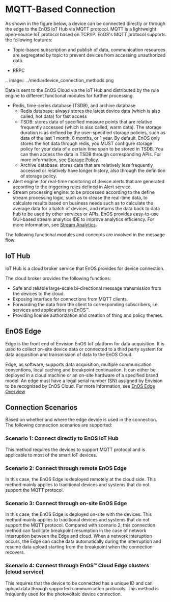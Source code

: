 # MQTT-Based Connection

As shown in the figure below, a device can be connected directly or through the edge to the EnOS IoT Hub via MQTT protocol. MQTT is a lightweight open-source IoT protocol based on TCP/IP. EnOS's MQTT protocol supports the following features:

  - Topic-based subscription and publish of data, communication resources are segregated by topic to prevent devices from accessing unauthorized data.

  - RRPC

.. image:: ../media/device_connection_methods.png

Data is sent to the EnOS Cloud via the IoT Hub and distributed by the rule engine to different functional modules for further processing.

- Redis, time-series database (TSDB), and archive database
  - Redis database: always stores the latest device data (which is also called, hot data) for fast access
  - TSDB: stores data of specified measure points that are relative frequently accessed (which is also called, warm data). The storage duration is as defined by the user-specified storage policies, such as data of the last 1 month, 6 months, or 1 year. By default, EnOS only stores the hot data through redis, you MUST configure storage policy for your data of a certain time span to be stored in TSDB. You can then access the data in TSDB through corresponding APIs. For more information, see [Storage Policy](/docs/data-asset/en/latest/learn/storage_policy_overview).
  - Archive database: stores data that are relatively less frequently accessed or relatively have longer history, also through the definition of storage policy.
- Alert engine: for real-time monitoring of device alerts that are generated according to the triggering rules defined in Alert service.
- Stream processing engine: to be processed according to the define stream processing logic, such as to clease the real-time data, to calculate results based on business needs such as to calculate the average data for a batch of devices, and returns the data back to data hub to be used by other services or APIs. EnOS provides easy-to-use GUI-based stream analytics IDE to improve analytics efficiency. For more information, see [Stream Analytics](/docs/data-asset/en/latest/learn/index).


The following functional modules and concepts are involved in the message flow:

## IoT Hub

IoT Hub is a cloud broker service that EnOS provides for device connection.

The cloud broker provides the following functions:

- Safe and reliable large-scale bi-directional message transmission from the devices to the cloud.
- Exposing interface for connections from MQTT clients.
- Forwarding the data from the client to corresponding subscribers, i.e. services and applications on EnOS™.
- Providing license authorization and creation of thing and policy themes.


## EnOS Edge

Edge is the front end of Envision EnOS IoT platform for data acquisition. It is used to collect on-site device data or connected to a third party system for data acquisition and transmission of data to the EnOS Cloud.

Edge, as software, supports data acquisition, multiple communication conventions, local caching and breakpoint continuation. It can either be deployed in a cloud machine or an on-site hardware of a specified brand model. An edge must have a legal serial number (SN) assigned by Envision to be recognized by EnOS Cloud. For more information, see [EnOS Edge Overview](https://docs.eniot.io/docs/enos-edge/en/latest/edge_overview.html)

## Connection Scenarios

Based on whether and where the edge device is used in the connection. The following connection scenarios are supported:

### Scenario 1: Connect directly to EnOS IoT Hub

This method requires the devices to support MQTT protocol and is applicable to most of the smart IoT devices.

### Scenario 2: Connect through remote EnOS Edge

In this case, the EnOS Edge is deployed remotely at the cloud side. This method mainly applies to traditional devices and systems that do not support the MQTT protocol.

### Scenario 3: Connect through on-site EnOS Edge

In this case, the EnOS Edge is deployed on-site with the devices. This method mainly applies to traditional devices and systems that do not support the MQTT protocol. Compared with scenario 2, this connection method can facilitate breakpoint resumption in the case of network interruption between the Edge and cloud. When a network interuption occurs, the Edge can cache data automatically during the interruption and resume data upload starting from the breakpoint when the connection recovers.

### Scenario 4: Connect through EnOS™ Cloud Edge clusters (cloud service)

This requires that the device to be connected has a unique ID and can upload data through supported communication protocols. This method is frequently used for the photovoltaic device connection.
